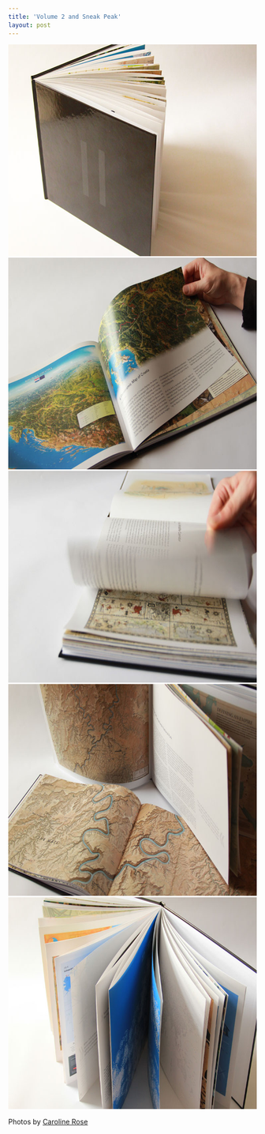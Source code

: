```yaml
---
title: 'Volume 2 and Sneak Peak'
layout: post
---
```


<img class="aligncenter size-full wp-image-988" alt="sneakpeak1" src="/img/wp/2014/10/sneakpeak1.jpg" width="750" height="429" />

<img class="aligncenter size-full wp-image-989" alt="sneakpeak2" src="/img/wp/2014/10/sneakpeak2.jpg" width="750" height="429" />

<img class="aligncenter size-full wp-image-990" alt="sneakpeak3" src="/img/wp/2014/10/sneakpeak3.jpg" width="750" height="429" />

<img class="aligncenter size-full wp-image-991" alt="sneakpeak4" src="/img/wp/2014/10/sneakpeak4.jpg" width="750" height="429" />

<img class="aligncenter size-full wp-image-992" alt="sneakpeak5" src="/img/wp/2014/10/sneakpeak5.jpg" width="750" height="429" />

Photos by <a href="https://twitter.com/cmrRose" target="_blank">Caroline Rose</a>